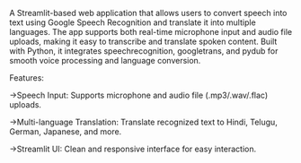 A Streamlit-based web application that allows users to convert speech into text using Google Speech Recognition and translate it into multiple languages. The app supports both real-time microphone input and audio file uploads, making it easy to transcribe and translate spoken content. Built with Python, it integrates speechrecognition, googletrans, and pydub for smooth voice processing and language conversion.

Features:

->Speech Input: Supports microphone and audio file (.mp3/.wav/.flac) uploads.

->Multi-language Translation: Translate recognized text to Hindi, Telugu, German, Japanese, and more.

->Streamlit UI: Clean and responsive interface for easy interaction.

